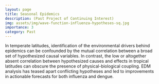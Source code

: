 ```yaml
---
layout: page
title: Seasonal Epidemics
description: (Past Project of Continuing Interest)
img: assets/img/wave-function-influenza-hypotheses-sq.jpg
importance: 3
category: Past
---
```


In temperate latitudes, identification of the environmental drivers behind epidemics can be confounded by the mutual correlation between a broad set of hypothesized causal variables. In contrast, the low or altogether absent correlation between hypothesized causes and effects in tropical latitudes can obscure the presence of physical-biological coupling. EDM analysis has teased apart conflicting hypotheses and led to improvements in actionable forecasts for both influenza and dengue.
